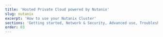 ```yaml
---
title: 'Hosted Private Cloud powered by Nutanix'
slug: nutanix
excerpt: 'How to use your Nutanix Cluster'
sections: 'Getting started, Network & Security, Advanced use, Troubleshooting'
order: 03
---
```

